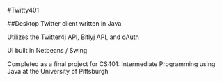 #Twitty401


##Desktop Twitter client written in Java

Utilizes the Twitter4j API, Bitlyj API, and oAuth

UI built in Netbeans / Swing

Completed as a final project for CS401:
Intermediate Programming using Java
at the University of Pittsburgh